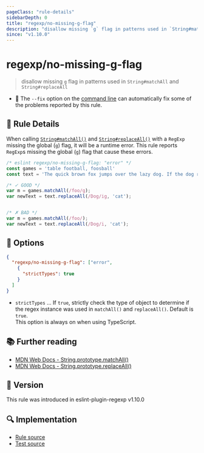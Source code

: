 ```yaml
---
pageClass: "rule-details"
sidebarDepth: 0
title: "regexp/no-missing-g-flag"
description: "disallow missing `g` flag in patterns used in `String#matchAll` and `String#replaceAll`"
since: "v1.10.0"
---
```

# regexp/no-missing-g-flag

> disallow missing `g` flag in patterns used in `String#matchAll` and `String#replaceAll`

- :wrench: The `--fix` option on the [command line](https://eslint.org/docs/user-guide/command-line-interface#fixing-problems) can automatically fix some of the problems reported by this rule.

## :book: Rule Details

When calling [`String#matchAll()`] and [`String#replaceAll()`] with a `RegExp` missing the global (`g`) flag, it will be a runtime error.
This rule reports `RegExp`s missing the global (`g`) flag that cause these errors.

<eslint-code-block fix>

```js
/* eslint regexp/no-missing-g-flag: "error" */
const games = 'table football, foosball'
const text = 'The quick brown fox jumps over the lazy dog. If the dog reacted, was it really lazy?';

/* ✓ GOOD */
var m = games.matchAll(/foo/g);
var newText = text.replaceAll(/Dog/ig, 'cat');


/* ✗ BAD */
var m = games.matchAll(/foo/);
var newText = text.replaceAll(/Dog/i, 'cat');

```

</eslint-code-block>

## :wrench: Options

```json
{
  "regexp/no-missing-g-flag": ["error",
    {
      "strictTypes": true
    }
  ]
}
```

- `strictTypes` ... If `true`, strictly check the type of object to determine if the regex instance was used in `matchAll()` and `replaceAll()`. Default is `true`.  
  This option is always on when using TypeScript.

## :books: Further reading

- [MDN Web Docs - String.prototype.matchAll()][`String#matchAll()`]
- [MDN Web Docs - String.prototype.replaceAll()][`String#replaceAll()`]

[`String#matchAll()`]: https://developer.mozilla.org/en-US/docs/Web/JavaScript/Reference/Global_Objects/String/matchAll
[`String#replaceAll()`]: https://developer.mozilla.org/en-US/docs/Web/JavaScript/Reference/Global_Objects/String/replaceAll

## :rocket: Version

This rule was introduced in eslint-plugin-regexp v1.10.0

## :mag: Implementation

- [Rule source](https://github.com/ota-meshi/eslint-plugin-regexp/blob/master/lib/rules/no-missing-g-flag.ts)
- [Test source](https://github.com/ota-meshi/eslint-plugin-regexp/blob/master/tests/lib/rules/no-missing-g-flag.ts)
